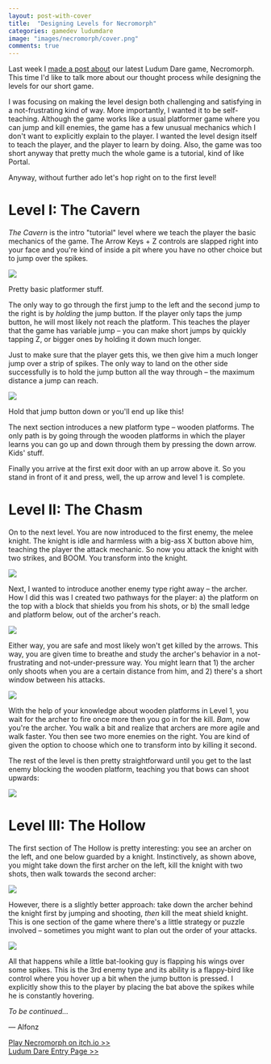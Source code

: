 ```yaml
---
layout: post-with-cover
title:  "Designing Levels for Necromorph"
categories: gamedev ludumdare
image: "images/necromorph/cover.png"
comments: true
---
```


Last week I <a href="#">made a post about</a> our latest Ludum Dare game, Necromorph. This time I'd like to talk more about our thought process while designing the levels for our short game.

I was focusing on making the level design both challenging and satisfying in a not-frustrating kind of way. More importantly, I wanted it to be self-teaching. Although the game works like a usual platformer game where you can jump and kill enemies, the game has a few unusual mechanics which I don't want to explicitly explain to the player. I wanted the level design itself to teach the player, and the player to learn by doing. Also, the game was too short anyway that pretty much the whole game is a tutorial, kind of like Portal.

Anyway, without further ado let's hop right on to the first level!

# Level I: The Cavern

_The Cavern_ is the intro "tutorial" level where we teach the player the basic mechanics of the game. The Arrow Keys + Z controls are slapped right into your face and you're kind of inside a pit where you have no other choice but to jump over the spikes.

![](/images/necromorph-levels/lv1-1.gif)

<p class="img-caption">Pretty basic platformer stuff.</p>

The only way to go through the first jump to the left and the second jump to the right is by _holding_ the jump button. If the player only taps the jump button, he will most likely not reach the platform. This teaches the player that the game has variable jump – you can make short jumps by quickly tapping Z, or bigger ones by holding it down much longer.

Just to make sure that the player gets this, we then give him a much longer jump over a strip of spikes. The only way to land on the other side successfully is to hold the jump button all the way through – the maximum distance a jump can reach.

![](/images/necromorph-levels/lv1-2.gif)
<p class="img-caption">Hold that jump button down or you'll end up like this!</p>

The next section introduces a new platform type – wooden platforms. The only path is by going through the wooden platforms in which the player learns you can go up and down through them by pressing the down arrow. Kids' stuff.

Finally you arrive at the first exit door with an up arrow above it. So you stand in front of it and press, well, the up arrow and level 1 is complete.

<!-- ![](/images/necromorph-levels/lv1-3.gif) -->

# Level II: The Chasm

On to the next level. You are now introduced to the first enemy, the melee knight. The knight is idle and harmless with a big-ass X button above him, teaching the player the attack mechanic. So now you attack the knight with two strikes, and BOOM. You transform into the knight.

![](/images/necromorph-levels/lv2-1.gif)

Next, I wanted to introduce another enemy type right away – the archer. How I did this was I created two pathways for the player: a) the platform on the top with a block that shields you from his shots, or b) the small ledge and platform below, out of the archer's reach.

_![](/images/necromorph-levels/lv2-2.png)_

Either way, you are safe and most likely won't get killed by the arrows. This way, you are given time to breathe and study the archer's behavior in a not-frustrating and not-under-pressure way. You might learn that 1) the archer only shoots when you are a certain distance from him, and 2) there's a short window between his attacks.

![](/images/necromorph-levels/lv2-3.gif)

With the help of your knowledge about wooden platforms in Level 1, you wait for the archer to fire once more then you go in for the kill. _Bam_, now you're the archer. You walk a bit and realize that archers are more agile and walk faster. You then see two more enemies on the right. You are kind of given the option to choose which one to transform into by killing it second.

The rest of the level is then pretty straightforward until you get to the last enemy blocking the wooden platform, teaching you that bows can shoot upwards:

![](/images/necromorph-levels/lv2-5.png)

# Level III: The Hollow

The first section of The Hollow is pretty interesting: you see an archer on the left, and one below guarded by a knight. Instinctively, as shown above, you might take down the first archer on the left, kill the knight with two shots, then walk towards the second archer:

![](/images/necromorph-levels/lv3-1.gif)

However, there is a slightly better approach: take down the archer behind the knight first by jumping and shooting, _then_ kill the meat shield knight. This is one section of the game where there's a little strategy or puzzle involved – sometimes you might want to plan out the order of your attacks.

![](/images/necromorph-levels/lv3-2.gif)

All that happens while a little bat-looking guy is flapping his wings over some spikes. This is the 3rd enemy type and its ability is a flappy-bird like control where you hover up a bit when the jump button is pressed. I explicitly show this to the player by placing the bat above the spikes while he is constantly hovering.

_To be continued..._

— Alfonz

<!-- To utilize the new flying mechanic, I made the next  -->

[Play Necromorph on itch.io >>](http://supernaught.itch.io/necromorph)
<br>
[Ludum Dare Entry Page >>](http://ludumdare.com/compo/ludum-dare-33/?action=preview&uid=25961)